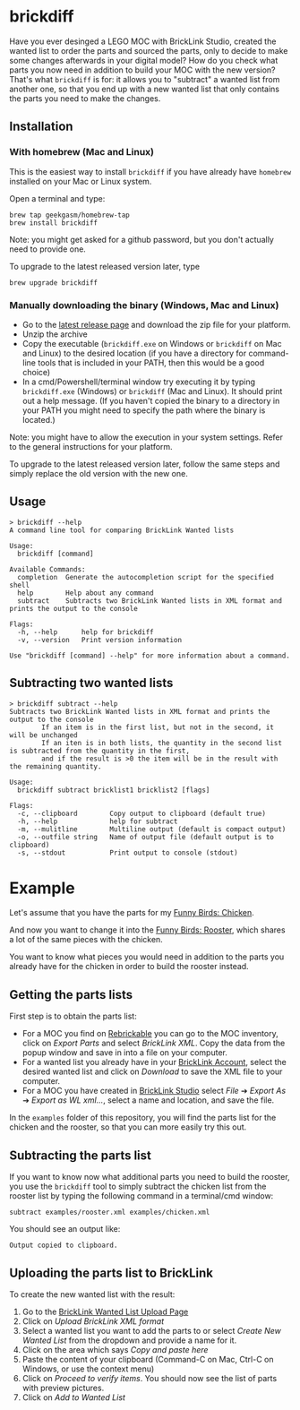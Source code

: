 # brickdiff

Have you ever desinged a LEGO MOC with BrickLink Studio, created the wanted list to order the parts and sourced the parts, only to decide to make some changes afterwards in your digital model? How do you check what parts you now need in addition to build your MOC with the new version? That's what `brickdiff` is for: it allows you to "subtract" a wanted list from another one, so that you end up with a new wanted list that only contains the parts you need to make the changes.

## Installation

### With homebrew (Mac and Linux)

This is the easiest way to install `brickdiff` if you have already have `homebrew` installed on your Mac or Linux system.

Open a terminal and type:

```
brew tap geekgasm/homebrew-tap
brew install brickdiff
```

Note: you might get asked for a github password, but you don't actually need to provide one.

To upgrade to the latest released version later, type 

```
brew upgrade brickdiff
```

### Manually downloading the binary (Windows, Mac and Linux)

* Go to the [latest release page](https://github.com/Geekgasm/brickdiff/releases/) and download the zip file for your platform.
* Unzip the archive
* Copy the executable (`brickdiff.exe` on Windows or `brickdiff` on Mac and Linux) to the desired location (if you have a directory for command-line tools that is included in your PATH, then this would be a good choice)
* In a cmd/Powershell/terminal window try executing it by typing `brickdiff.exe` (Windows) or `brickdiff` (Mac and Linux). It should print out a help message. (If you haven't copied the binary to a directory in your PATH you might need to specify the path where the binary is located.)

Note: you might have to allow the execution in your system settings. Refer to the general instructions for your platform.

To upgrade to the latest released version later, follow the same steps and simply replace the old version with the new one.

## Usage

```
> brickdiff --help
A command line tool for comparing BrickLink Wanted lists

Usage:
  brickdiff [command]

Available Commands:
  completion  Generate the autocompletion script for the specified shell
  help        Help about any command
  subtract    Subtracts two BrickLink Wanted lists in XML format and prints the output to the console

Flags:
  -h, --help      help for brickdiff
  -v, --version   Print version information

Use "brickdiff [command] --help" for more information about a command.
````

## Subtracting two wanted lists

```
> brickdiff subtract --help
Subtracts two BrickLink Wanted lists in XML format and prints the output to the console
        If an item is in the first list, but not in the second, it will be unchanged
        If an iten is in both lists, the quantity in the second list is subtracted from the quantity in the first,
        and if the result is >0 the item will be in the result with the remaining quantity.

Usage:
  brickdiff subtract bricklist1 bricklist2 [flags]

Flags:
  -c, --clipboard        Copy output to clipboard (default true)
  -h, --help             help for subtract
  -m, --mulitline        Multiline output (default is compact output)
  -o, --outfile string   Name of output file (default output is to clipboard)
  -s, --stdout           Print output to console (stdout)
```

# Example

Let's assume that you have the parts for my [Funny Birds: Chicken](https://rebrickable.com/mocs/MOC-71294/olivercgoetz/funny-birds-chicken/#details). 

And now you want to change it into the [Funny Birds: Rooster](https://rebrickable.com/mocs/MOC-83803/olivercgoetz/funny-birds-rooster/#details), which shares a lot of the same pieces with the chicken.

You want to know what pieces you would need in addition to the parts you already have for the chicken in order to build the rooster instead.

## Getting the parts lists

First step is to obtain the parts list:

* For a MOC you find on [Rebrickable](https://rebrickable.com) you can go to the MOC inventory, click on _Export Parts_ and select _BrickLink XML_. Copy the data from the popup window and save in into a file on your computer.
* For a wanted list you already have in your [BrickLink Account](https://www.bricklink.com/v2/wanted/list.page), select the desired wanted list and click on _Download_ to save the XML file to your computer.
* For a MOC you have created in [BrickLink Studio](https://www.bricklink.com/v3/studio/download.page) select _File_ ➔ _Export As_ ➔ _Export as WL xml..._, select a name and location, and save the file.

In the `examples` folder of this repository, you will find the parts list for the chicken and the rooster, so that you can more easily try this out.

## Subtracting the parts list

If you want to know now what additional parts you need to build the rooster, you use the `brickdiff` tool to simply subtract the chicken list from the rooster list by typing the following command in a terminal/cmd window:

```
subtract examples/rooster.xml examples/chicken.xml
```

You should see an output like:

```
Output copied to clipboard.
```

## Uploading the parts list to BrickLink

To create the new wanted list with the result:

1. Go to the [BrickLink Wanted List Upload Page](https://www.bricklink.com/v2/wanted/upload.page?utm_content=subnav)
1. Click on _Upload BrickLink XML format_
1. Select a wanted list you want to add the parts to or select _Create New Wanted List_ from the dropdown and provide a name for it.
1. Click on the area which says _Copy and paste here_
1. Paste the content of your clipboard (Command-C on Mac, Ctrl-C on Windows, or use the context menu)
1. Click on _Proceed to verify items_. You should now see the list of parts with preview pictures.
1. Click on _Add to Wanted List_



